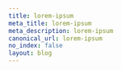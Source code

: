 ```yaml
---
title: lorem-ipsum
meta_title: lorem-ipsum
meta_description: lorem-ipsum
canonical_url: lorem-ipsum
no_index: false
layout: blog
---
```

